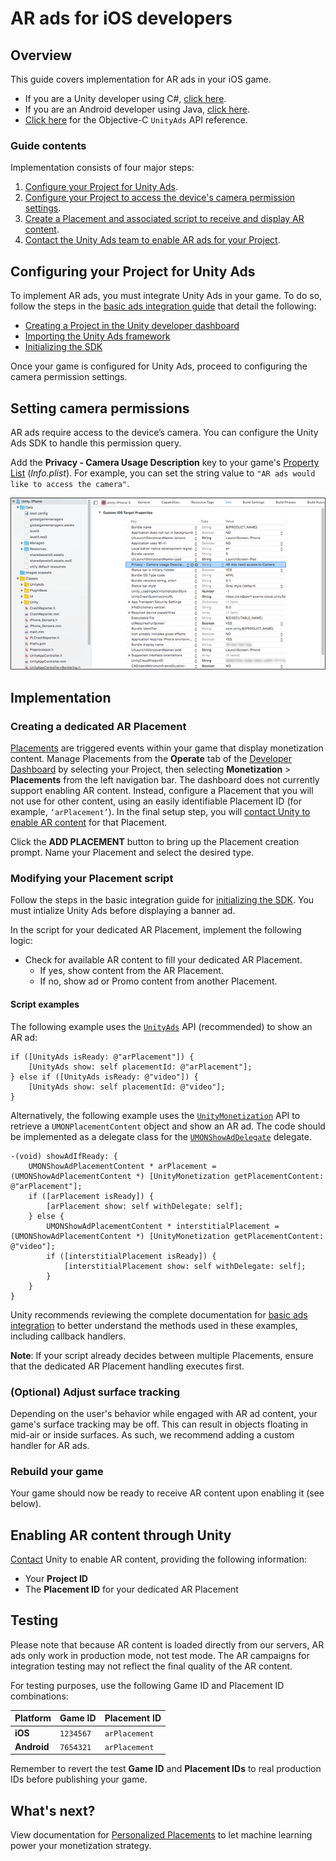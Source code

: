 # AR ads for iOS developers
## Overview
This guide covers implementation for AR ads in your iOS game.

* If you are a Unity developer using C#, [click here](MonetizationArAdsUnity.md). 
* If you are an Android developer using Java, [click here](MonetizationArAdsAndroid.md). 
* [Click here](MonetizationResourcesApiIos.md#unityads) for the Objective-C `UnityAds` API reference.

### Guide contents
Implementation consists of four major steps:

1. [Configure your Project for Unity Ads](#configuring-your-game-for-unity-ads).
2. [Configure your Project to access the device's camera permission settings](#setting-camera-permissions).
3. [Create a Placement and associated script to receive and display AR content](#implementation).
4. [Contact the Unity Ads team to enable AR ads for your Project](#enabling-ar-content-through-unity).

## Configuring your Project for Unity Ads
To implement AR ads, you must integrate Unity Ads in your game. To do so, follow the steps in the [basic ads integration guide](MonetizationBasicIntegrationIos.md) that detail the following:

* [Creating a Project in the Unity developer dashboard](MonetizationBasicIntegrationIos.md#creating-a-project-in-the-unity-developer-dashboard)
* [Importing the Unity Ads framework](MonetizationBasicIntegrationIos.md#importing-the-unity-ads-framework)
* [Initializing the SDK](MonetizationBasicIntegrationIos.md#initializing-the-sdk)

Once your game is configured for Unity Ads, proceed to configuring the camera permission settings.

## Setting camera permissions
AR ads require access to the device’s camera. You can configure the Unity Ads SDK to handle this permission query.

Add the **Privacy - Camera Usage Description** key to your game's [Property List](https://developer.apple.com/library/archive/documentation/General/Reference/InfoPlistKeyReference/Articles/AboutInformationPropertyListFiles.html) (*Info.plist*). For example, you can set the string value to `"AR ads would like to access the camera"`. 

![Configuring the Camera Usage Description key in the Properties List](images/PropertiesList.png)

## Implementation
### Creating a dedicated AR Placement
[Placements](MonetizationPlacements.md) are triggered events within your game that display monetization content. Manage Placements from the **Operate** tab of the [Developer Dashboard](https://operate.dashboard.unity3d.com/) by selecting your Project, then selecting **Monetization** > **Placements** from the left navigation bar. The dashboard does not currently support enabling AR content. Instead, configure a Placement that you will not use for other content, using an easily identifiable Placement ID (for example, `‘arPlacement’`). In the final setup step, you will [contact Unity to enable AR content](#enabling-ar-content-through-unity) for that Placement.

Click the **ADD PLACEMENT** button to bring up the Placement creation prompt. Name your Placement and select the desired type.

### Modifying your Placement script
Follow the steps in the basic integration guide for [initializing the SDK](MonetizationBasicIntegrationIos.md#initializing-the-sdk). You must intialize Unity Ads before displaying a banner ad.

In the script for your dedicated AR Placement, implement the following logic:

* Check for available AR content to fill your dedicated AR Placement.
    * If yes, show content from the AR Placement.
    * If no, show ad or Promo content from another Placement.

#### Script examples
The following example uses the [`UnityAds`](MonetizationResourcesApiIos.md#unityads) API (recommended) to show an AR ad:

```
if ([UnityAds isReady: @"arPlacement"]) {
    [UnityAds show: self placementId: @"arPlacement"];
} else if ([UnityAds isReady: @"video"]) {
    [UnityAds show: self placementId: @"video"];
}
```

Alternatively, the following example uses the [`UnityMonetization`](MonetizationResourcesApiIos.md#unitymonetization) API to retrieve a `UMONPlacementContent` object and show an AR ad. The code should be implemented as a delegate class for the [`UMONShowAdDelegate`](MonetizationResourcesApiIos.md#umonshowaddelegate) delegate.

```
-(void) showAdIfReady: {
    UMONShowAdPlacementContent * arPlacement = (UMONShowAdPlacementContent *) [UnityMonetization getPlacementContent: @"arPlacement"];
    if ([arPlacement isReady]) {
        [arPlacement show: self withDelegate: self];
    } else {
        UMONShowAdPlacementContent * interstitialPlacement = (UMONShowAdPlacementContent *) [UnityMonetization getPlacementContent: @"video"];
        if ([interstitialPlacement isReady]) {
            [interstitialPlacement show: self withDelegate: self];
        }
    }
}
```

Unity recommends reviewing the complete documentation for [basic ads integration](MonetizationBasicIntegrationIos.md) to better understand the methods used in these examples, including callback handlers.

**Note**: If your script already decides between multiple Placements, ensure that the dedicated AR Placement handling executes first.

### (Optional) Adjust surface tracking
Depending on the user's behavior while engaged with AR ad content, your game's surface tracking may be off. This can result in objects floating in mid-air or inside surfaces. As such, we recommend adding a custom handler for AR ads.

### Rebuild your game
Your game should now be ready to receive AR content upon enabling it (see below).

## Enabling AR content through Unity
[Contact](mailto:ads-ar-support@unity3d.com) Unity to enable AR content, providing the following information:

* Your __Project ID__
* The __Placement ID__ for your dedicated AR Placement 

## Testing
Please note that because AR content is loaded directly from our servers, AR ads only work in production mode, not test mode. The AR campaigns for integration testing may not reflect the final quality of the AR content. 

For testing purposes, use the following Game ID and Placement ID combinations:

| Platform  | Game ID | Placement ID |
| --------- | ------- | ------------ |
| **iOS**  | `1234567`  | `arPlacement` |
| **Android**  | `7654321`  | `arPlacement` |

Remember to revert the test __Game ID__ and __Placement IDs__ to real production IDs before publishing your game.

## What's next? 
View documentation for [Personalized Placements](MonetizationPersonalizedPlacementsIos.md) to let machine learning power your monetization strategy.